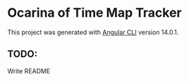 # Ocarina of Time Map Tracker

This project was generated with [Angular CLI](https://github.com/angular/angular-cli) version 14.0.1.

## TODO:

Write README